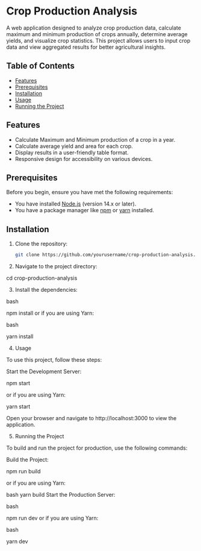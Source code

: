 # Crop Production Analysis

A web application designed to analyze crop production data, calculate maximum and minimum production of crops annually, determine average yields, and visualize crop statistics. This project allows users to input crop data and view aggregated results for better agricultural insights.

## Table of Contents

- [Features](#features)
- [Prerequisites](#prerequisites)
- [Installation](#installation)
- [Usage](#usage)
- [Running the Project](#running-the-project)

## Features

- Calculate Maximum and Minimum production of a crop in a year.
- Calculate average yield and area for each crop.
- Display results in a user-friendly table format.
- Responsive design for accessibility on various devices.

## Prerequisites

Before you begin, ensure you have met the following requirements:

- You have installed [Node.js](https://nodejs.org/) (version 14.x or later).
- You have a package manager like [npm](https://www.npmjs.com/) or [yarn](https://yarnpkg.com/) installed.

## Installation

1. Clone the repository:
   ```bash
   git clone https://github.com/yourusername/crop-production-analysis.git

2. Navigate to the project directory:


  cd crop-production-analysis

3. Install the dependencies:

bash

npm install
or if you are using Yarn:

bash

yarn install


4. Usage

To use this project, follow these steps:

Start the Development Server:

npm start

or if you are using Yarn:

yarn start

Open your browser and navigate to http://localhost:3000 to view the application.


5. Running the Project

To build and run the project for production, use the following commands:

Build the Project:

npm run build

or if you are using Yarn:

bash
yarn build
Start the Production Server:

bash

npm run dev
or if you are using Yarn:

bash

yarn dev


